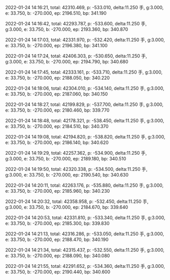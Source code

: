 2022-01-24 14:16:21, total: 42310.469, p: -533.010, delta:11.250 手, g:3.000, e: 33.750, b: -270.000, ep: 2196.510, bp: 341.190

2022-01-24 14:16:42, total: 42293.787, p: -533.600, delta:11.250 手, g:3.000, e: 33.750, b: -270.000, ep: 2193.360, bp: 340.870

2022-01-24 14:17:03, total: 42331.970, p: -532.420, delta:11.250 手, g:3.000, e: 33.750, b: -270.000, ep: 2196.380, bp: 341.100

2022-01-24 14:17:24, total: 42406.303, p: -530.650, delta:11.250 手, g:3.000, e: 33.750, b: -270.000, ep: 2194.790, bp: 340.680

2022-01-24 14:17:45, total: 42333.161, p: -533.710, delta:11.250 手, g:3.000, e: 33.750, b: -270.000, ep: 2188.050, bp: 340.220

2022-01-24 14:18:06, total: 42304.010, p: -534.140, delta:11.250 手, g:3.000, e: 33.750, b: -270.000, ep: 2187.060, bp: 340.150

2022-01-24 14:18:27, total: 42199.829, p: -537.700, delta:11.250 手, g:3.000, e: 33.750, b: -270.000, ep: 2180.460, bp: 339.770

2022-01-24 14:18:48, total: 42178.321, p: -538.450, delta:11.250 手, g:3.000, e: 33.750, b: -270.000, ep: 2184.510, bp: 340.370

2022-01-24 14:19:08, total: 42194.820, p: -538.820, delta:11.250 手, g:3.000, e: 33.750, b: -270.000, ep: 2186.140, bp: 340.620

2022-01-24 14:19:29, total: 42257.362, p: -534.900, delta:11.250 手, g:3.000, e: 33.750, b: -270.000, ep: 2189.180, bp: 340.510

2022-01-24 14:19:50, total: 42320.338, p: -534.500, delta:11.250 手, g:3.000, e: 33.750, b: -270.000, ep: 2190.540, bp: 340.630

2022-01-24 14:20:11, total: 42263.176, p: -535.880, delta:11.250 手, g:3.000, e: 33.750, b: -270.000, ep: 2185.960, bp: 340.230

2022-01-24 14:20:32, total: 42358.958, p: -532.450, delta:11.250 手, g:3.000, e: 33.750, b: -270.000, ep: 2184.670, bp: 339.640

2022-01-24 14:20:53, total: 42331.810, p: -533.340, delta:11.250 手, g:3.000, e: 33.750, b: -270.000, ep: 2185.300, bp: 339.830

2022-01-24 14:21:13, total: 42316.286, p: -533.050, delta:11.250 手, g:3.000, e: 33.750, b: -270.000, ep: 2188.470, bp: 340.190

2022-01-24 14:21:34, total: 42315.437, p: -532.550, delta:11.250 手, g:3.000, e: 33.750, b: -270.000, ep: 2188.090, bp: 340.080

2022-01-24 14:21:55, total: 42291.652, p: -534.360, delta:11.250 手, g:3.000, e: 33.750, b: -270.000, ep: 2190.440, bp: 340.600
